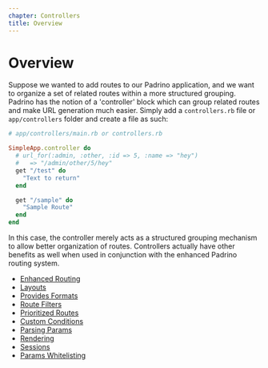 ```yaml
---
chapter: Controllers
title: Overview
---
```


# Overview

Suppose we wanted to add routes to our Padrino application, and we want to
organize a set of related routes within a more structured grouping. Padrino has
the notion of a 'controller' block which can group related routes and make URL
generation much easier. Simply add a `controllers.rb` file or `app/controllers`
folder and create a file as such:

```ruby
# app/controllers/main.rb or controllers.rb

SimpleApp.controller do
  # url_for(:admin, :other, :id => 5, :name => "hey")
  #   => "/admin/other/5/hey"
  get "/test" do
    "Text to return"
  end

  get "/sample" do
    "Sample Route"
  end
end
```

In this case, the controller merely acts as a structured grouping mechanism to
allow better organization of routes. Controllers actually have other benefits as
well when used in conjunction with the enhanced Padrino routing system.


- [Enhanced Routing](/guides/controllers/enhanced-routing "Enhanced Routing")
- [Layouts](/guides/controllers/layouts "Layouts")
- [Provides Formats](/guides/controllers/provides-formats "Provides Formats")
- [Route Filters](/guides/controllers/route-filters "Route Filters")
- [Prioritized Routes](/guides/controllers/prioritized-routes "Prioritized Routes")
- [Custom Conditions](/guides/controllers/custom-conditions "Custom Conditions")
- [Parsing Params](/guides/controllers/parsing-params "Parsing Params")
- [Rendering](/guides/controllers/rendering "Rendering")
- [Sessions](/guides/controllers/sessions "Sessions")
- [Params Whitelisting](/guides/controllers/params-whitelisting "Params Whitelisting")

